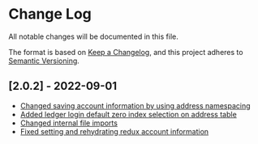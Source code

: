# Change Log

All notable changes will be documented in this file.

The format is based on [Keep a Changelog](https://keepachangelog.com/en/1.0.0/),
and this project adheres to [Semantic Versioning](https://semver.org/spec/v2.0.0.html).

## [2.0.2] - 2022-09-01
 - [Changed saving account information by using address namespacing](https://github.com/ElrondNetwork/dapp-core/pull/402)
 - [Added ledger login default zero index selection on address table](https://github.com/ElrondNetwork/dapp-core/pull/403)
 - [Changed internal file imports](https://github.com/ElrondNetwork/dapp-core/pull/404)
 - [Fixed setting and rehydrating redux account information](https://github.com/ElrondNetwork/dapp-core/pull/406)